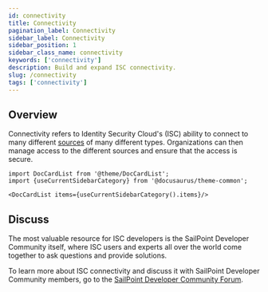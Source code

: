 ```yaml
---
id: connectivity
title: Connectivity
pagination_label: Connectivity
sidebar_label: Connectivity
sidebar_position: 1
sidebar_class_name: connectivity
keywords: ['connectivity']
description: Build and expand ISC connectivity.
slug: /connectivity
tags: ['connectivity']
---
```


## Overview

Connectivity refers to Identity Security Cloud's (ISC) ability to connect to many different [sources](https://documentation.sailpoint.com/saas/help/sources/index.html) of many different types. Organizations can then manage access to the different sources and ensure that the access is secure.

```mdx-code-block
import DocCardList from '@theme/DocCardList';
import {useCurrentSidebarCategory} from '@docusaurus/theme-common';

<DocCardList items={useCurrentSidebarCategory().items}/>
```

## Discuss

The most valuable resource for ISC developers is the SailPoint Developer Community itself, where ISC users and experts all over the world come together to ask questions and provide solutions.

To learn more about ISC connectivity and discuss it with SailPoint Developer Community members, go to the [SailPoint Developer Community Forum](https://platform.sailpoint.com).
